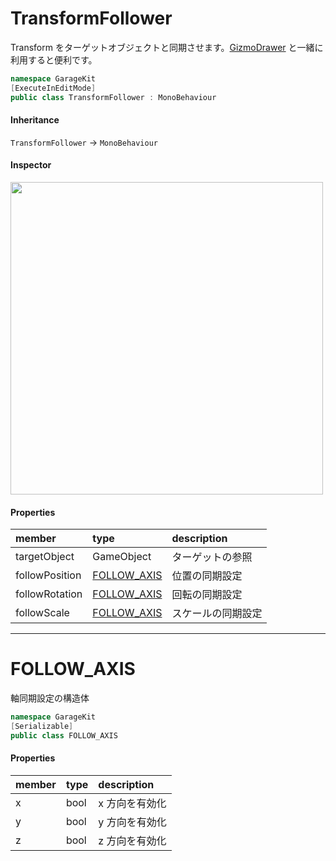 # TransformFollower

Transform をターゲットオブジェクトと同期させます。[GizmoDrawer](~/Scripts_ja/Utils/Debug/GizmoDrawer.md) と一緒に利用すると便利です。

```csharp
namespace GarageKit
[ExecuteInEditMode]
public class TransformFollower : MonoBehaviour
```

#### Inheritance

`TransformFollower` -> `MonoBehaviour`

#### Inspector

<img src="~/image/script_reference/transformfollower_inspector.png" width="500px"/>

#### Properties

|member|type|description|
|:--|:--|:--|
|targetObject|GameObject|ターゲットの参照|
|followPosition|[FOLLOW_AXIS](#follow_axis)|位置の同期設定|
|followRotation|[FOLLOW_AXIS](#follow_axis)|回転の同期設定|
|followScale|[FOLLOW_AXIS](#follow_axis)|スケールの同期設定|

---

# FOLLOW_AXIS

軸同期設定の構造体

```csharp
namespace GarageKit
[Serializable]
public class FOLLOW_AXIS
```

#### Properties

|member|type|description|
|:--|:--|:--|
|x|bool|x 方向を有効化|
|y|bool|y 方向を有効化|
|z|bool|z 方向を有効化|

